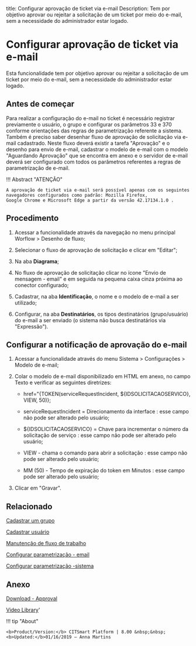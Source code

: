 title: Configurar aprovação de ticket via e-mail
Description: Tem por objetivo aprovar ou rejeitar a solicitação de um ticket por meio do e-mail, sem a necessidade do administrador estar logado.
# Configurar aprovação de ticket via e-mail

Esta funcionalidade tem por objetivo aprovar ou rejeitar a solicitação de um
ticket por meio do e-mail, sem a necessidade do administrador estar logado.

Antes de começar
--------------------

Para realizar a configuração do e-mail no ticket é necessário registrar
previamente o usuário, o grupo e configurar os parâmetros 33 e 370 conforme
orientações das regras de parametrização referente a sistema. Também é preciso
saber desenhar fluxo de aprovação de solicitação via e-mail cadastrado. Neste
fluxo deverá existir a tarefa "Aprovação" e o desenho para envio de e-mail,
cadastrar o modelo de e-mail com o modelo "Aguardando Aprovação" que se encontra
em anexo e o servidor de e-mail deverá ser configurado com todos os parâmetros
referentes a regras de parametrização de e-mail.

!!! Abstract "ATENÇÃO"

    A aprovação de ticket via e-mail será possível apenas com os seguintes 
    navegadores configurados como padrão: Mozilla Firefox, 
    Google Chrome e Microsoft Edge a partir da versão 42.17134.1.0 .


Procedimento
----------------

1.  Acessar a funcionalidade através da navegação no menu principal Worflow \>
    Desenho de fluxo;

2.  Selecionar o fluxo de aprovação de solicitação e clicar em "Editar";

3.  Na aba **Diagrama**;

4.  No fluxo de aprovação de solicitação clicar no ícone "Envio de mensagem - email" e em seguida na pequena caixa cinza próxima ao conector configurado;

5.  Cadastrar, na aba **Identificação**, o nome e o modelo de e-mail a ser
    utilizado;

6.  Configurar, na aba **Destinatários**, os tipos destinatários (grupo/usuário)
    do e-mail a ser enviado (o sistema não busca destinatários via "Expressão").

## Configurar a notificação de aprovação do e-mail

1.  Acessar a funcionalidade através do menu Sistema \> Configurações \>
    Modelo de e-mail;

2.  Colar o modelo de e-mail disponibilizado em HTML em anexo, no campo Texto e
    verificar as seguintes diretrizes:

    -   href="{TOKEN(serviceRequestIncident, \${IDSOLICITACAOSERVICO}, VIEW, 50)};

    -   serviceRequestIncident = Direcionamento da interface : esse campo não pode
        ser alterado pelo usuário;

    -   \${IDSOLICITACAOSERVICO} = Chave para incrementar o número da solicitação de
        serviço : esse campo não pode ser alterado pelo usuário;

    -   VIEW - chama o comando para abrir a solicitação : esse campo não pode ser
        alterado pelo usuário;

    -   MM (50) - Tempo de expiração do token em Minutos : esse campo pode ser
        alterado pelo usuário;

1.  Clicar em "Gravar".


Relacionado
-------

[Cadastrar um grupo](/pt-br/citsmart-platform-8/initial-settings/access-settings/user/register-groups.html)

[Cadastrar usuário](/pt-br/citsmart-platform-8/initial-settings/access-settings/user/users.html)

[Manutenção de fluxo de trabalho](/pt-br/citsmart-platform-8/workflow/use/workflow-maintenance.html)

[Configurar parametrização - email](/pt-br/citsmart-platform-8/platform-administration/parameters-list/configure-parametrization-email.html)

[Configurar parametrização -sistema](/pt-br/citsmart-platform-8/platform-administration/parameters-list/configure-parametrization-system.html)

Anexo
----------
[Download - Approval][1]


<i class='fa fa-youtube-play  fa-2x' style='color:#97ce17;vertical-align: middle;'> </i> [Video Library](https://www.youtube.com/playlist?list=PLB5qK2uzf2RN9wA1DbVHEot2QD2gW8_jq)'

!!! tip "About"

    <b>Product/Version:</b> CITSmart Platform | 8.00 &nbsp;&nbsp;
    <b>Updated:</b>01/16/2019 – Anna Martins


[1]:/pt-br/citsmart-platform-8/processes/tickets/images/approval.docx
